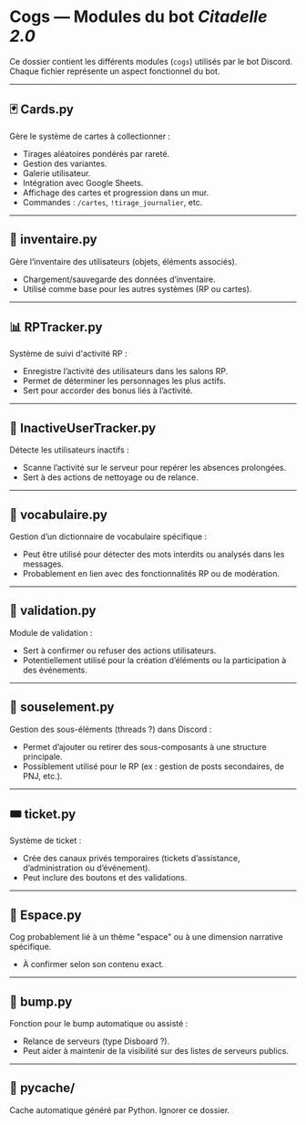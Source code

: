 # Cogs — Modules du bot *Citadelle 2.0*

Ce dossier contient les différents modules (`cogs`) utilisés par le bot Discord. Chaque fichier représente un aspect fonctionnel du bot.

---

## 🃏 Cards.py
Gère le système de cartes à collectionner :
- Tirages aléatoires pondérés par rareté.
- Gestion des variantes.
- Galerie utilisateur.
- Intégration avec Google Sheets.
- Affichage des cartes et progression dans un mur.
- Commandes : `/cartes`, `!tirage_journalier`, etc.

---

## 🎒 inventaire.py
Gère l’inventaire des utilisateurs (objets, éléments associés).
- Chargement/sauvegarde des données d’inventaire.
- Utilisé comme base pour les autres systèmes (RP ou cartes).

---

## 📊 RPTracker.py
Système de suivi d'activité RP :
- Enregistre l’activité des utilisateurs dans les salons RP.
- Permet de déterminer les personnages les plus actifs.
- Sert pour accorder des bonus liés à l’activité.

---

## 🧼 InactiveUserTracker.py
Détecte les utilisateurs inactifs :
- Scanne l’activité sur le serveur pour repérer les absences prolongées.
- Sert à des actions de nettoyage ou de relance.

---

## 💬 vocabulaire.py
Gestion d’un dictionnaire de vocabulaire spécifique :
- Peut être utilisé pour détecter des mots interdits ou analysés dans les messages.
- Probablement en lien avec des fonctionnalités RP ou de modération.

---

## 📌 validation.py
Module de validation :
- Sert à confirmer ou refuser des actions utilisateurs.
- Potentiellement utilisé pour la création d’éléments ou la participation à des événements.

---

## 🧵 souselement.py
Gestion des sous-éléments (threads ?) dans Discord :
- Permet d’ajouter ou retirer des sous-composants à une structure principale.
- Possiblement utilisé pour le RP (ex : gestion de posts secondaires, de PNJ, etc.).

---

## 🎟️ ticket.py
Système de ticket :
- Crée des canaux privés temporaires (tickets d’assistance, d’administration ou d’événement).
- Peut inclure des boutons et des validations.

---

## 🌌 Espace.py
Cog probablement lié à un thème "espace" ou à une dimension narrative spécifique.
- À confirmer selon son contenu exact.

---



## 🧼 bump.py
Fonction pour le bump automatique ou assisté :
- Relance de serveurs (type Disboard ?).
- Peut aider à maintenir de la visibilité sur des listes de serveurs publics.

---

## 🐍 __pycache__/
Cache automatique généré par Python. Ignorer ce dossier.